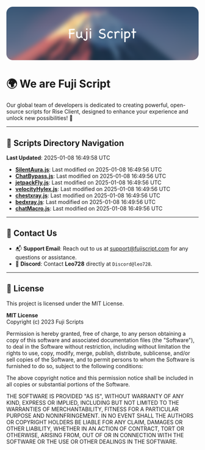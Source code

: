 ![Banner](.github/b.webp)

# 🌍 **We are Fuji Script**

Our global team of developers is dedicated to creating powerful, open-source scripts for Rise Client, designed to enhance your experience and unlock new possibilities! 🌟

---
<!-- SCRIPTS_NAVIGATION_START -->
## 📂 **Scripts Directory Navigation**

**Last Updated**: 2025-01-08 16:49:58 UTC

- **[SilentAura.js](scripts/SilentAura.js)**: Last modified on 2025-01-08 16:49:56 UTC
- **[ChatBypass.js](scripts/ChatBypass.js)**: Last modified on 2025-01-08 16:49:56 UTC
- **[jetpackFly.js](scripts/jetpackFly.js)**: Last modified on 2025-01-08 16:49:56 UTC
- **[velocityHylex.js](scripts/velocityHylex.js)**: Last modified on 2025-01-08 16:49:56 UTC
- **[chestxray.js](scripts/chestxray.js)**: Last modified on 2025-01-08 16:49:56 UTC
- **[bedxray.js](scripts/bedxray.js)**: Last modified on 2025-01-08 16:49:56 UTC
- **[chatMacro.js](scripts/chatMacro.js)**: Last modified on 2025-01-08 16:49:56 UTC

<!-- SCRIPTS_NAVIGATION_END -->

---

## 💬 **Contact Us**  
- 📬 **Support Email**: Reach out to us at [support@fujiscript.com](mailto:support@fujiscript.com) for any questions or assistance.  
- 💬 **Discord**: Contact **Leo728** directly at `Discord@leo728`.

---

## 📜 **License**

This project is licensed under the MIT License.  

**MIT License**  
Copyright (c) 2023 Fuji Scripts  

Permission is hereby granted, free of charge, to any person obtaining a copy of this software and associated documentation files (the "Software"), to deal in the Software without restriction, including without limitation the rights to use, copy, modify, merge, publish, distribute, sublicense, and/or sell copies of the Software, and to permit persons to whom the Software is furnished to do so, subject to the following conditions:  

The above copyright notice and this permission notice shall be included in all copies or substantial portions of the Software.  

THE SOFTWARE IS PROVIDED "AS IS", WITHOUT WARRANTY OF ANY KIND, EXPRESS OR IMPLIED, INCLUDING BUT NOT LIMITED TO THE WARRANTIES OF MERCHANTABILITY, FITNESS FOR A PARTICULAR PURPOSE AND NONINFRINGEMENT. IN NO EVENT SHALL THE AUTHORS OR COPYRIGHT HOLDERS BE LIABLE FOR ANY CLAIM, DAMAGES OR OTHER LIABILITY, WHETHER IN AN ACTION OF CONTRACT, TORT OR OTHERWISE, ARISING FROM, OUT OF OR IN CONNECTION WITH THE SOFTWARE OR THE USE OR OTHER DEALINGS IN THE SOFTWARE.  
